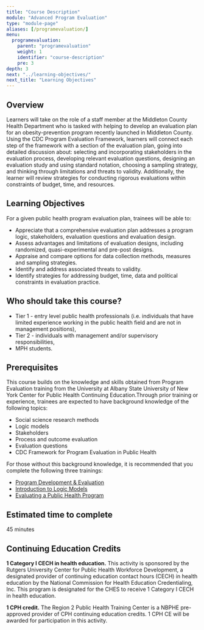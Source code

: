 ```yaml
---
title: "Course Description"
module: "Advanced Program Evaluation"
type: "module-page"
aliases: [/programevaluation/]
menu:
  programevaluation:
    parent: "programevaluation"
    weight: 1
    identifier: "course-description"
    pre: 3
depth: 3
next: "../learning-objectives/"
next_title: "Learning Objectives"
---
```


## Overview

Learners will take on the role of a staff member at the Middleton County Health Department who is tasked with helping to develop an evaluation plan for an obesity-prevention program recently launched in Middleton County. Using the CDC Program Evaluation Framework, learners will connect each step of the framework with a section of the evaluation plan, going into detailed discussion about: selecting and incorporating stakeholders in the evaluation process, developing relevant evaluation questions, designing an evaluation study and using standard notation, choosing a sampling strategy, and thinking through limitations and threats to validity. Additionally, the learner will review strategies for conducting rigorous evaluations within constraints of budget, time, and resources.

## Learning Objectives

For a given public health program evaluation plan, trainees will be able to:

* Appreciate that a comprehensive evaluation plan addresses a program logic, stakeholders, evaluation questions and evaluation design.
* Assess advantages and limitations of evaluation designs, including randomized, quasi-experimental and pre-post designs.
* Appraise and compare options for data collection methods, measures and sampling strategies.
* Identify and address associated threats to validity.
* Identify strategies for addressing budget, time, data and political constraints in evaluation practice.

## Who should take this course?

* Tier 1 - entry level public health professionals (i.e. individuals that have limited experience working in the public health field and are not in management positions),
* Tier 2 - individuals with management and/or supervisory responsibilities,
* MPH students.

## Prerequisites

This course builds on the knowledge and skills obtained from Program Evaluation training from the University at Albany State University of New York Center for Public Health Continuing Education.Through prior training or experience, trainees are expected to have background knowledge of the following topics:

* Social science research methods
* Logic models
* Stakeholders
* Process and outcome evaluation
* Evaluation questions
* CDC Framework for Program Evaluation in Public Health

For those without this background knowledge, it is recommended that you complete the following three trainings:

* [Program Development & Evaluation](https://phtc-online.org/learning/?courseId=30&status=all&sort=group)
* [Introduction to Logic Models](https://phtc-online.org/learning/?courseId=29&status=all&sort=group)
* [Evaluating a Public Health Program](https://phtc-online.org/learning/?courseId=31&status=all&sort=group)

## Estimated time to complete

45 minutes

## Continuing Education Credits

__1 Category I CECH in health education.__ This activity is sponsored by the Rutgers University Center for Public Health Workforce Development, a designated provider of continuing education contact hours (CECH) in health education by the National Commission for Health Education Credentialing, Inc. This program is designated for the CHES to receive 1 Category I CECH in health education.

__1 CPH credit.__ The Region 2 Public Health Training Center is a NBPHE pre-approved provider of CPH continuing education credits. 1 CPH CE will be awarded for participation in this activity.

